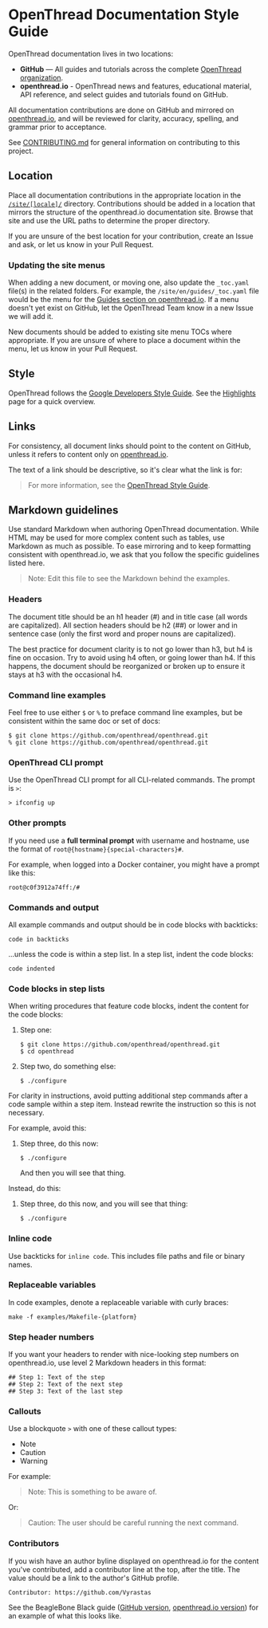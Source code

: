 # OpenThread Documentation Style Guide

OpenThread documentation lives in two locations:

- **GitHub** — All guides and tutorials across the complete [OpenThread organization](https://github/openthread).
- **openthread.io** - OpenThread news and features, educational material, API reference, and select guides and tutorials found on GitHub.

All documentation contributions are done on GitHub and mirrored on [openthread.io](https://openthread.io), and will be reviewed for clarity, accuracy, spelling, and grammar prior to acceptance.

See [CONTRIBUTING.md](./CONTRIBUTING.md) for general information on contributing to this project.

## Location

Place all documentation contributions in the appropriate location in the [`/site/[locale]/`](./site) directory. Contributions should be added in a location that mirrors the structure of the openthread.io documentation site. Browse that site and use the URL paths to determine the proper directory.

If you are unsure of the best location for your contribution, create an Issue and ask, or let us know in your Pull Request.

### Updating the site menus

When adding a new document, or moving one, also update the `_toc.yaml` file(s) in the related folders. For example, the `/site/en/guides/_toc.yaml` file would be the menu for the [Guides section on openthread.io](https://openthread.io/guides). If a menu doesn't yet exist on GitHub, let the OpenThread Team know in a new Issue we will add it.

New documents should be added to existing site menu TOCs where appropriate. If you are unsure of where to place a document within the menu, let us know in your Pull Request.

## Style

OpenThread follows the [Google Developers Style Guide](https://developers.google.com/style/). See the [Highlights](https://developers.google.com/style/highlights) page for a quick overview.

## Links

For consistency, all document links should point to the content on GitHub, unless it refers to content only on [openthread.io](https://openthread.io).

The text of a link should be descriptive, so it's clear what the link is for:

> For more information, see the [OpenThread Style Guide](./STYLE_GUIDE.md).

## Markdown guidelines

Use standard Markdown when authoring OpenThread documentation. While HTML may be used for more complex content such as tables, use Markdown as much as possible. To ease mirroring and to keep formatting consistent with openthread.io, we ask that you follow the specific guidelines listed here.

> Note: Edit this file to see the Markdown behind the examples.

### Headers

The document title should be an h1 header (#) and in title case (all words are capitalized). All section headers should be h2 (##) or lower and in sentence case (only the first word and proper nouns are capitalized).

The best practice for document clarity is to not go lower than h3, but h4 is fine on occasion. Try to avoid using h4 often, or going lower than h4. If this happens, the document should be reorganized or broken up to ensure it stays at h3 with the occasional h4.

### Command line examples

Feel free to use either `$` or `%` to preface command line examples, but be consistent within the same doc or set of docs:

```
$ git clone https://github.com/openthread/openthread.git
% git clone https://github.com/openthread/openthread.git
```

### OpenThread CLI prompt

Use the OpenThread CLI prompt for all CLI-related commands. The prompt is `>`:

```
> ifconfig up
```

### Other prompts

If you need use a **full terminal prompt** with username and hostname, use the format of `root@{hostname}{special-characters}#`.

For example, when logged into a Docker container, you might have a prompt like this:

```
root@c0f3912a74ff:/#
```

### Commands and output

All example commands and output should be in code blocks with backticks:

```
code in backticks
```

...unless the code is within a step list. In a step list, indent the code blocks:

    code indented

### Code blocks in step lists

When writing procedures that feature code blocks, indent the content for the code blocks:

1.  Step one:

        $ git clone https://github.com/openthread/openthread.git
        $ cd openthread

1.  Step two, do something else:

        $ ./configure

For clarity in instructions, avoid putting additional step commands after a code sample within a step item. Instead rewrite the instruction so this is not necessary.

For example, avoid this:

1.  Step three, do this now:

        $ ./configure

    And then you will see that thing.

Instead, do this:

1.  Step three, do this now, and you will see that thing:

        $ ./configure

### Inline code

Use backticks for `inline code`. This includes file paths and file or binary names.

### Replaceable variables

In code examples, denote a replaceable variable with curly braces:

```
make -f examples/Makefile-{platform}
```

### Step header numbers

If you want your headers to render with nice-looking step numbers on openthread.io, use level 2 Markdown headers in this format:

    ## Step 1: Text of the step
    ## Step 2: Text of the next step
    ## Step 3: Text of the last step

### Callouts

Use a blockquote `>` with one of these callout types:

- Note
- Caution
- Warning

For example:

> Note: This is something to be aware of.

Or:

> Caution: The user should be careful running the next command.

### Contributors

If you wish have an author byline displayed on openthread.io for the content you've contributed, add a contributor line at the top, after the title. The value should be a link to the author's GitHub profile.

    Contributor: https://github.com/Vyrastas

See the BeagleBone Black guide ([GitHub version](site/en/guides/border-router/beaglebone-black.md), [openthread.io version](https://openthread.io/guides/border-router/beaglebone-black)) for an example of what this looks like.
